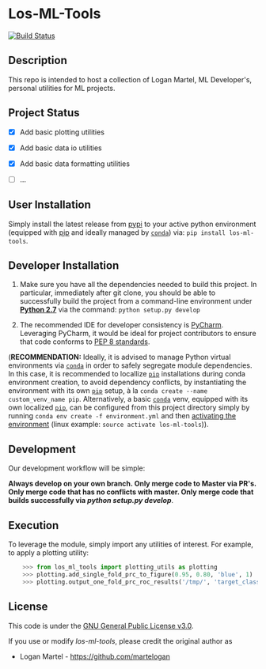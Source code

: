 Los-ML-Tools
=================================================
[![Build Status](https://travis-ci.org/martelogan/los-ml-tools.svg?branch=master)](https://travis-ci.org/martelogan/los-ml-tools)

Description
------------

This repo is intended to host a collection of Logan Martel, ML Developer's, personal utilities for ML projects. 


Project Status
--------------

- [x] Add basic plotting utilities
- [x] Add basic data io utilities
- [x] Add basic data formatting utilities
- [ ] ...


User Installation
-----------------

Simply install the latest release from [pypi](https://pypi.org/project/los-ml-tools/) to your active python environment
(equipped with [pip](https://pip.pypa.io/en/stable/installing/) 
and ideally managed by [`conda`](https://docs.continuum.io/anaconda/)) via: ```pip install los-ml-tools```.


Developer Installation
-----------------------

1. Make sure you have all the dependencies needed to build this project. In particular, immediately after git clone, you should be able to successfully build 
the project from a command-line environment under **[Python 2.7](http://docs.python-guide.org/en/latest/starting/install/linux/)** 
via the command: ```python setup.py develop```<br>

2. The recommended IDE for developer consistency is [PyCharm](https://www.jetbrains.com/pycharm/). 
Leveraging PyCharm, it would be ideal for project contributors to ensure that code conforms to [PEP 8 standards](https://www.python.org/dev/peps/pep-0008/).

(**RECOMMENDATION:** Ideally, it is advised to manage Python virtual environments via [`conda`](https://docs.continuum.io/anaconda/) in order to safely segregate module dependencies. In this case, it is recommended to locallize [`pip`](https://pip.pypa.io/en/stable/installing/) installations during conda environment creation, to avoid dependency conflicts, by instantiating the environment with its own [`pip`](https://pip.pypa.io/en/stable/installing/) setup, à la `conda create --name custom_venv_name pip`. Alternatively, a basic [`conda`](https://docs.continuum.io/anaconda/) venv, equipped with its own localized [`pip`](https://pip.pypa.io/en/stable/installing/), can be configured from this project directory simply by running `conda env create -f environment.yml` and then [activating the environment](https://conda.io/docs/user-guide/tasks/manage-environments.html#activating-an-environment) (linux example: `source activate los-ml-tools`)).


Development
-----------

Our development workflow will be simple:

**Always develop on your own branch. Only merge code to Master via PR's. Only merge code that has no conflicts with master. Only merge code that builds successfully via _python setup.py develop_**.


Execution
---------

To leverage the module, simply import any utilities of interest. For example, to apply a plotting utility:

```python
    >>> from los_ml_tools import plotting_utils as plotting
    >>> plotting.add_single_fold_prc_to_figure(0.95, 0.80, 'blue', 1)
    >>> plotting.output_one_fold_prc_roc_results('/tmp/', 'target_class')
```


License
-------

This code is under the [GNU General Public License v3.0](https://www.gnu.org/licenses/gpl-3.0.en.html).

If you use or modify _los-ml-tools_, please credit the original author as

* Logan Martel - https://github.com/martelogan
